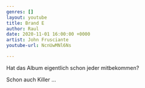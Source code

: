 ```yaml
---
genres: []
layout: youtube
title: Brand E
author: Raul
date: 2020-11-01 16:00:00 +0000
artist: John Frusciante
youtube-url: NcnUwMNl6Ns

---
```

Hat das Album eigentlich schon jeder mitbekommen? 

  
  
Schon auch Killer ...